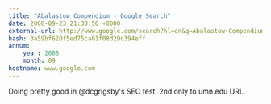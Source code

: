 ```yaml
---
title: "Abalastow Compendium - Google Search"
date: 2008-09-23 21:30:56 +0000
external-url: http://www.google.com/search?hl=en&q=Abalastow+Compendium&btnG=Search
hash: 3a59bf620f5ed75ca01f08d29c394eff
annum:
    year: 2008
    month: 09
hostname: www.google.com
---
```


Doing pretty good in @dcgrigsby's SEO test. 2nd only to umn.edu URL. 
